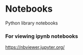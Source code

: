 # Notebooks
Python library notebooks
### For viewing ipynb notebooks
https://nbviewer.jupyter.org/ 
